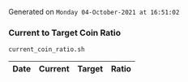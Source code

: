 Generated on `Monday 04-October-2021 at 16:51:02`

### Current to Target Coin Ratio
`current_coin_ratio.sh`

Date|Current|Target|Ratio
---|---|---|---
